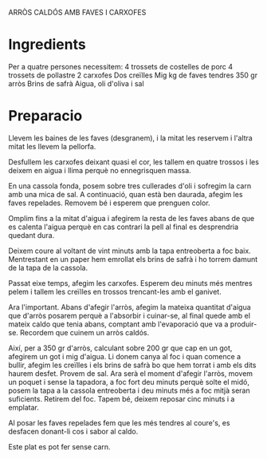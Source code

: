 ARRÒS CALDÓS AMB FAVES I CARXOFES

# Ingredients

Per a quatre persones necessitem: 
4 trossets de costelles de porc 
4 trossets de pollastre 
2 carxofes 
Dos creïlles 
Mig kg de faves tendres 
350 gr arròs 
Brins de safrà 
Aigua, oli d'oliva i sal 

# Preparacio

Llevem les baines de les faves (desgranem), i la mitat les reservem i l'altra mitat les llevem la pellorfa. 

Desfullem les carxofes deixant quasi el cor, les tallem en quatre trossos i les deixem en aigua i llima perquè no ennegrisquen massa. 

En una cassola fonda, posem sobre tres cullerades d'oli i sofregim la carn amb una mica de sal. A continuació, quan està ben daurada, afegim les faves repelades. Removem bé i esperem que prenguen color. 

Omplim fins a la mitat d'aigua i afegirem la resta de les faves abans de que es calenta l'aigua perquè en cas contrari la pell al final es desprendria quedant dura. 

Deixem coure al voltant de vint minuts amb la tapa entreoberta a foc baix. Mentrestant en un paper hem emrollat els brins de safrà i ho torrem damunt de la tapa de la cassola. 

Passat eixe temps, afegim les carxofes. Esperem deu minuts més mentres pelem i tallem les creïlles en trossos trencant-les amb el ganivet. 

Ara l'important. Abans d'afegir l'arròs, afegim la mateixa quantitat d'aigua que d'arròs posarem perquè a l'absorbir i cuinar-se, al final quede amb el mateix caldo que tenia abans, comptant amb l'evaporació que va a produir-se. Recordem que cuinem un arròs caldós. 

Així, per a 350 gr d'arròs, calculant sobre 200 gr que cap en un got, afegirem un got i mig d'aigua. Li donem canya al foc i quan comence a bullir, afegim les creïlles i els brins de safrà bo que hem torrat i amb els dits haurem desfet. Provem de sal. Ara serà el moment d'afegir l'arròs, movem un poquet i sense la tapadora, a foc fort deu minuts perquè solte el midó, posem la tapa a la cassola entreoberta i deu minuts més a foc mitjà seran suficients. Retirem del foc. Tapem bé, deixem reposar cinc minuts i a emplatar. 

Al posar les faves repelades fem que les més tendres al coure's, es desfacen donant-li cos i sabor al caldo. 

Este plat es pot fer sense carn. 
